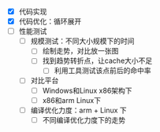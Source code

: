 - [x] 代码实现
- [x] 代码优化：循环展开
- [ ] 性能测试
  - [ ] 规模测试：不同大小规模下的时间
    - [ ] 绘制走势，对比放一张图
    - [ ] 找到趋势转折点，让cache大小不足
      - [ ] 利用工具测试该点前后的命中率
  - [ ] 对比平台
    - [ ] Windows和Linux x86架构下
    - [ ] x86和arm Linux下
  - [ ] 编译优化力度：arm + Linux 下
    - [ ] 不同编译优化力度下的走势
